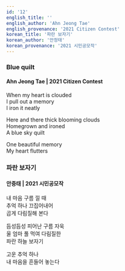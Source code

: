 ```yaml
---
id: '12'
english_title: ''
english_author: 'Ahn Jeong Tae'
english_provenance: '2021 Citizen Contest'
korean_title: '파란 보자기'
korean_author: '안정태'
korean_provenance: '2021 시민공모작'
---
```

### Blue quilt

#### Ahn Jeong Tae | 2021 Citizen Contest

When my heart is clouded\
I pull out a memory\
I iron it neatly

Here and there thick blooming clouds\
Homegrown and ironed\
A blue sky quilt

One beautiful memory\
My heart flutters

### 파란 보자기

#### 안중태 | 2021 시민공모작

내 마음 구름 낄 때\
추억 하나 끄집어내어\
곱게 다림질해 본다

듬성듬성 피어난 구름 자욱\
울 엄마 풀 먹여 다림질한\
파란 하늘 보자기

고운 추억 하나\
내 마음을 흔들어 놓는다
